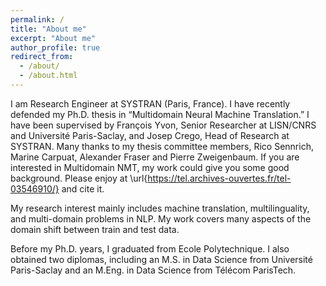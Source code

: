```yaml
---
permalink: /
title: "About me"
excerpt: "About me"
author_profile: true
redirect_from: 
  - /about/
  - /about.html
---
```

I am Research Engineer at SYSTRAN (Paris, France). I have recently defended my Ph.D. thesis in “Multidomain Neural Machine Translation.” I have been supervised by François Yvon, Senior Researcher at LISN/CNRS and Université Paris-Saclay, and Josep Crego, Head of Research at SYSTRAN. Many thanks to my thesis committee members, Rico Sennrich, Marine Carpuat, Alexander Fraser and Pierre Zweigenbaum. If you are interested in Multidomain NMT, my work could give you some good background. Please enjoy at \url{https://tel.archives-ouvertes.fr/tel-03546910/} and cite it.

My research interest mainly includes machine translation, multilinguality, and multi-domain problems in NLP. My work covers many aspects of the domain shift between train and test data.

Before my Ph.D. years, I graduated from Ecole Polytechnique. I also obtained two diplomas, including an M.S. in Data Science from Université Paris-Saclay and an M.Eng. in Data Science from Télécom ParisTech.
